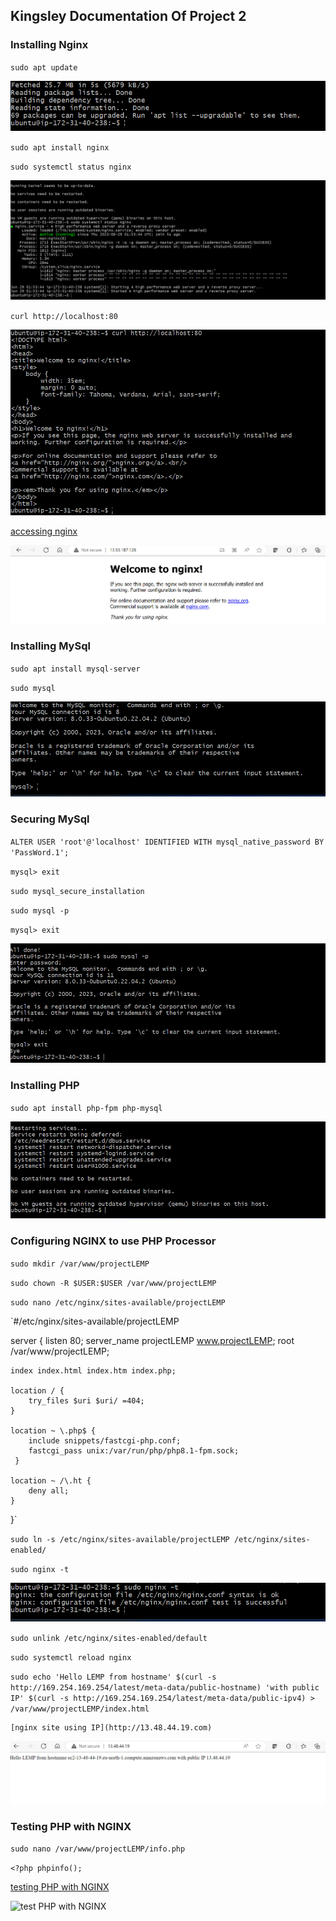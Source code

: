 ## Kingsley Documentation Of Project 2

### Installing Nginx

`sudo apt update`

![update server](.\images\server-update.PNG)

`sudo apt install nginx`

`sudo systemctl status nginx`

![nginx install/status](.\images\install-nginx.PNG)

`curl http://localhost:80`

![access nginx local](.\images\access-nginx-local.PNG)

[accessing nginx](http://http://13.53.187.128/:80)

![accessing nginx2](.\images\access-nginx-browser.PNG)


### Installing MySql

`sudo apt install mysql-server`

`sudo mysql`

![mysql status](.\images\mysql-status.PNG)


### Securing MySql

`ALTER USER 'root'@'localhost' IDENTIFIED WITH mysql_native_password BY 'PassWord.1';`

`mysql> exit`

`sudo mysql_secure_installation`

`sudo mysql -p`

`mysql> exit`

![securing](.\images\securing-mysql.PNG)


### Installing PHP

`sudo apt install php-fpm php-mysql`

![installing PHP](.\images\installing-php.PNG)


### Configuring NGINX to use PHP Processor

`sudo mkdir /var/www/projectLEMP`

`sudo chown -R $USER:$USER /var/www/projectLEMP`

`sudo nano /etc/nginx/sites-available/projectLEMP`

`#/etc/nginx/sites-available/projectLEMP

server {
    listen 80;
    server_name projectLEMP www.projectLEMP;
    root /var/www/projectLEMP;

    index index.html index.htm index.php;

    location / {
        try_files $uri $uri/ =404;
    }

    location ~ \.php$ {
        include snippets/fastcgi-php.conf;
        fastcgi_pass unix:/var/run/php/php8.1-fpm.sock;
     }

    location ~ /\.ht {
        deny all;
    }

}`

`sudo ln -s /etc/nginx/sites-available/projectLEMP /etc/nginx/sites-enabled/`

`sudo nginx -t`

![nginx syntax errors](.\images\nginx-syntax-errors-test.PNG)

`sudo unlink /etc/nginx/sites-enabled/default`

`sudo systemctl reload nginx`

`sudo echo 'Hello LEMP from hostname' $(curl -s http://169.254.169.254/latest/meta-data/public-hostname) 'with public IP' $(curl -s http://169.254.169.254/latest/meta-data/public-ipv4) > /var/www/projectLEMP/index.html`

	[nginx site using IP](http://13.48.44.19.com)

![nginx site using IP](.\images\nginx-site-ip.PNG)


### Testing PHP with NGINX

`sudo nano /var/www/projectLEMP/info.php`

`<?php
phpinfo();`

[testing PHP with NGINX](http://http://13.48.44.19/info.php)

![test PHP with NGINX](.\php-nginx-test.PNG)







